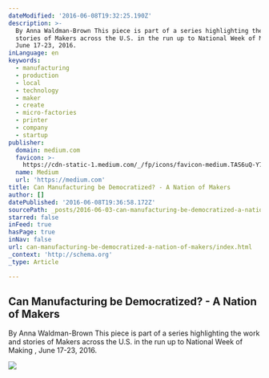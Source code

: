 ```yaml
---
dateModified: '2016-06-08T19:32:25.190Z'
description: >-
  By Anna Waldman-Brown This piece is part of a series highlighting the work and
  stories of Makers across the U.S. in the run up to National Week of Making ,
  June 17-23, 2016.
inLanguage: en
keywords:
  - manufacturing
  - production
  - local
  - technology
  - maker
  - create
  - micro-factories
  - printer
  - company
  - startup
publisher:
  domain: medium.com
  favicon: >-
    https://cdn-static-1.medium.com/_/fp/icons/favicon-medium.TAS6uQ-Y7kcKgi0xjcYHXw.ico
  name: Medium
  url: 'https://medium.com'
title: Can Manufacturing be Democratized? - A Nation of Makers
author: []
datePublished: '2016-06-08T19:36:58.172Z'
sourcePath: _posts/2016-06-03-can-manufacturing-be-democratized-a-nation-of-makers.md
starred: false
inFeed: true
hasPage: true
inNav: false
url: can-manufacturing-be-democratized-a-nation-of-makers/index.html
_context: 'http://schema.org'
_type: Article

---
```

<article style=""><h1>Can Manufacturing be Democratized? - A Nation of Makers</h1><p>By Anna Waldman-Brown This piece is part of a series highlighting the work and stories of Makers across the U.S. in the run up to National Week of Making , June 17-23, 2016.</p><img src="https://cdn-images-1.medium.com/max/2000/1*mPGRbC1KjpCjFXkBdO21Jg.jpeg" /></article>